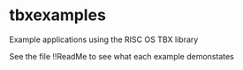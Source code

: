 # tbxexamples
Example applications using the RISC OS TBX library

See the file !!ReadMe to see what each example demonstates
